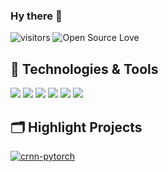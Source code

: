 ### Hy there 👋

![visitors](https://visitor-badge.laobi.icu/badge?page_id=hajowieland)
![Open Source Love](https://badges.frapsoft.com/os/v1/open-source.svg?v=102)


## 🔧 Technologies & Tools

![](https://img.shields.io/badge/Tools-Kubernetes-informational?style=flat&logo=kubernetes&logoColor=white&color=6aa6f8)
![](https://img.shields.io/badge/OS-macOS-informational?style=flat&logo=linux&logoColor=white&color=6aa6f8)
![](https://img.shields.io/badge/Editor-IntelliJ-informational?style=flat&logo=visual-studio-code&logoColor=white&color=6aa6f8)
![](https://img.shields.io/badge/Code-Golang-informational?style=flat&logo=python&logoColor=white&color=6aa6f8)
![](https://img.shields.io/badge/Shell-Zsh-informational?style=flat&logo=gnu-bash&logoColor=white&color=6aa6f8)
![](https://img.shields.io/badge/IaC-Terraform-informational?style=flat&logo=gnu-bash&logoColor=white&color=6aa6f8)

<!-- ## &#x1f4c8; GitHub Stats

<a href="https://github.com/hajowieland/hajowieland">
  <img align="center" src="https://github-readme-stats.vercel.app/api/top-langs/?username=hajowieland&hide=c%2B%2B,c,matlab,assembly&title_color=6aa6f8&text_color=8a919a&icon_color=6aa6f8&bg_color=22272e" alt="hajowieland's GitHub Stats" />
</a> -->


## 🗂️ Highlight Projects

<a href="https://github.com/hajowielnad/terraform-kubernetes-multi-cloud">
  <img align="center" src="https://github-readme-stats.vercel.app/api/pin/?username=hajowieland&repo=terraform-kubernetes-multi-cloud&show_icons=true&line_height=27&title_color=6aa6f8&text_color=8a919a&icon_color=6aa6f8&bg_color=22272e" alt="crnn-pytorch" />
</a>
